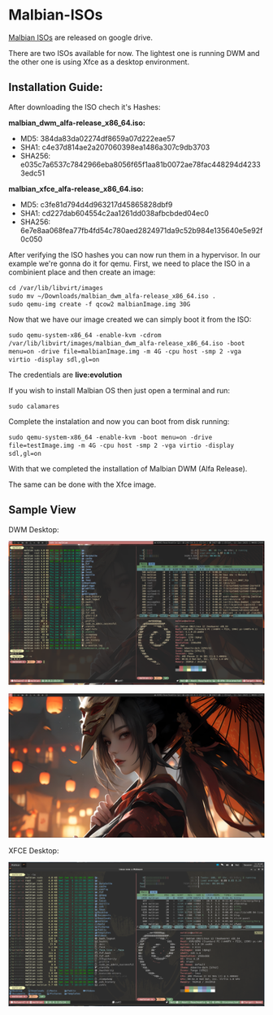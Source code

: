 # Malbian-ISOs

[Malbian ISOs](https://drive.google.com/drive/u/2/folders/1QfVZWiBBJb9UHMUkeOeDuoTZrOpJAYax) are released on google drive.

There are two ISOs available for now. The lightest one is running DWM and the other one is using Xfce as a desktop environment.

## Installation Guide:

After downloading the ISO chech it's Hashes:

**malbian_dwm_alfa-release_x86_64.iso:**
- MD5: 384da83da02274df8659a07d222eae57
- SHA1: c4e37d814ae2a207060398ea1486a307c9db3703
- SHA256: e035c7a6537c7842966eba8056f65f1aa81b0072ae78fac448294d42333edc51

**malbian_xfce_alfa-release_x86_64.iso:**
- MD5: c3fe81d794d4d963217d45865828dbf9
- SHA1: cd227dab604554c2aa1261dd038afbcbded04ec0
- SHA256: 6e7e8aa068fea77fb4fd54c780aed2824971da9c52b984e135640e5e92f0c050 

After verifying the ISO hashes you can now run them in a hypervisor. In our example we're gonna do it for qemu.
First, we need to place the ISO in a combinient place and then create an image:
```shell
cd /var/lib/libvirt/images
sudo mv ~/Downloads/malbian_dwm_alfa-release_x86_64.iso .
sudo qemu-img create -f qcow2 malbianImage.img 30G
```
Now that we have our image created we can simply boot it from the ISO:
```shell
sudo qemu-system-x86_64 -enable-kvm -cdrom /var/lib/libvirt/images/malbian_dwm_alfa-release_x86_64.iso -boot menu=on -drive file=malbianImage.img -m 4G -cpu host -smp 2 -vga virtio -display sdl,gl=on
```

The credentials are **live:evolution**

If you wish to install Malbian OS then just open a terminal and run:
```shell
sudo calamares
```

Complete the instalation and now you can boot from disk running:
```shell
sudo qemu-system-x86_64 -enable-kvm -boot menu=on -drive file=testImage.img -m 4G -cpu host -smp 2 -vga virtio -display sdl,gl=on
```

With that we completed the installation of Malbian DWM (Alfa Release).

The same can be done with the Xfce image.

## Sample View

DWM Desktop:

<p align="center"><img src="./samples/malbian_dwm_alfa_release1.png"></p>
<p align="center"><img src="./samples/malbian_dwm_alfa_release2.png"></p>

XFCE Desktop:

<p align="center"><img src="./samples/malbian_xfce_alfa_release1.png"></p>
<p align="center"><img src="./samples/malbian_xfce_alfa_release2.png></p>
